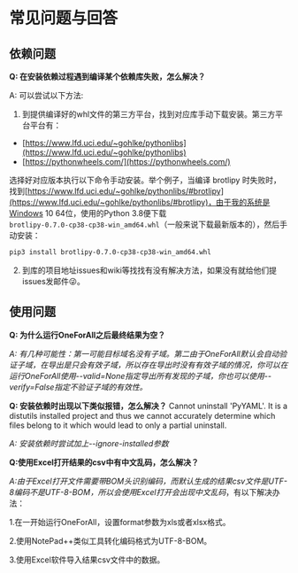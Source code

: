# 常见问题与回答

## 依赖问题

**Q: 在安装依赖过程遇到编译某个依赖库失败，怎么解决？**

A: 可以尝试以下方法:

1. 到提供编译好的whl文件的第三方平台，找到对应库手动下载安装。第三方平台平台有： 
 * [https://www.lfd.uci.edu/~gohlke/pythonlibs](https://www.lfd.uci.edu/~gohlke/pythonlibs)
 * [https://pythonwheels.com/](https://pythonwheels.com/)

选择好对应版本执行以下命令手动安装。举个例子，当编译 brotlipy 时失败时，找到[https://www.lfd.uci.edu/~gohlke/pythonlibs/#brotlipy](https://www.lfd.uci.edu/~gohlke/pythonlibs/#brotlipy)，由于我的系统是Windows 10 64位，使用的Python 3.8便下载`brotlipy‑0.7.0‑cp38‑cp38‑win_amd64.whl`（一般来说下载最新版本的），然后手动安装：

```bash
pip3 install brotlipy‑0.7.0‑cp38‑cp38‑win_amd64.whl
```

2. 到库的项目地址issues和wiki等找找有没有解决方法，如果没有就给他们提issues发邮件😜。

## 使用问题

**Q: 为什么运行OneForAll之后最终结果为空？**

*A: 有几种可能性：第一可能目标域名没有子域。第二由于OneForAll默认会自动验证子域，在导出是只会有效子域，所以存在导出时没有有效子域的情况，你可以在运行OneForAll使用--valid=None指定导出所有发现的子域，你也可以使用--verify=False指定不验证子域的有效性。*

**Q: 安装依赖时出现以下类似报错，怎么解决？**
   Cannot uninstall 'PyYAML'. It is a distutils installed project and thus we cannot accurately determine which files belong to it which would lead to only a partial uninstall.

*A: 安装依赖时尝试加上--ignore-installed参数*

**Q:使用Excel打开结果的csv中有中文乱码，怎么解决？**

*A:由于Excel打开文件需要带BOM头识别编码，而默认生成的结果csv文件是UTF-8编码不是UTF-8-BOM，所以会使用Excel打开会出现中文乱码*，有以下解决办法：

1.在一开始运行OneForAll，设置format参数为xls或者xlsx格式。

2.使用NotePad++类似工具转化编码格式为UTF-8-BOM。

3.使用Excel软件导入结果csv文件中的数据。